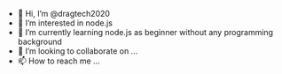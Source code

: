 - 👋 Hi, I’m @dragtech2020
- 👀 I’m interested in node.js
- 🌱 I’m currently learning node.js as beginner without any programming background
- 💞️ I’m looking to collaborate on ...
- 📫 How to reach me ...

<!---
dragtech2020/dragtech2020 is a ✨ special ✨ repository because its `README.md` (this file) appears on your GitHub profile.
You can click the Preview link to take a look at your changes.
--->
